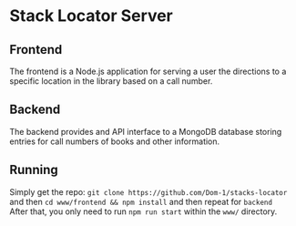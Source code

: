 # Stack Locator Server
## Frontend
The frontend is a Node.js application for serving a user the directions to a specific location in the library based on a call number.  

## Backend
The backend provides and API interface to a MongoDB database storing entries for call numbers of books and other information.

## Running

Simply get the repo: `git clone https://github.com/Dom-1/stacks-locator`  
and then `cd www/frontend && npm install` and then repeat for `backend`  
After that, you only need to run `npm run start` within the `www/` directory.  

